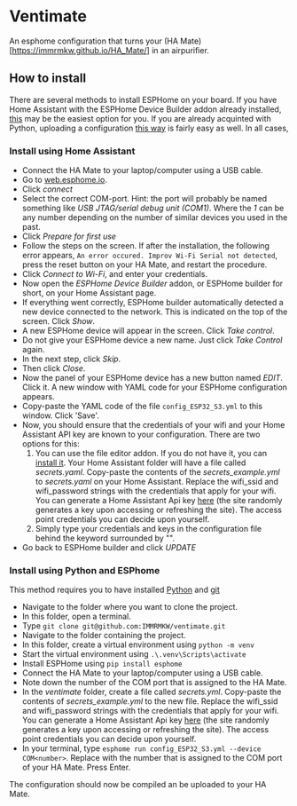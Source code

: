 # Ventimate
An esphome configuration that turns your (HA Mate)[https://immrmkw.github.io/HA_Mate/] in an airpurifier.

## How to install
There are several methods to install ESPHome on your board. If you have Home Assistant with the ESPHome Device Builder addon already installed, [this](#install-using-home-assistant) may be the easiest option for you. If you are already acquinted with Python, uploading a configuration [this way](#install-using-python-and-esphome) is fairly easy as well. In all cases, 
### Install using Home Assistant
- Connect the HA Mate to your laptop/computer using a USB cable.
- Go to [web.esphome.io](https://web.esphome.io/).
- Click *connect*
- Select the correct COM-port. Hint: the port will probably be named something like *USB JTAG/serial debug unit (COM1)*. Where the *1* can be any number depending on the number of similar devices you used in the past.
- Click *Prepare for first use*
- Follow the steps on the screen. If after the installation, the following error appears, `An error occured. Improv Wi-Fi Serial not detected`, press the reset button on your HA Mate, and restart the procedure.
- Click *Connect to Wi-Fi*, and enter your credentials.
- Now open the *ESPHome Device Builder* addon, or ESPHome builder for short, on your Home Assistant page.
- If everything went correctly, ESPHome builder automatically detected a new device connected to the network. This is indicated on the top of the screen. Click *Show*.
- A new ESPHome device will appear in the screen. Click *Take control*.
- Do not give your ESPHome device a new name. Just click *Take Control* again.
- In the next step, click *Skip*.
- Then click *Close*.
- Now the panel of your ESPHome device has a new button named *EDIT*. Click it. A new window with YAML code for your ESPHome configuration appears.
- Copy-paste the YAML code of the file `config_ESP32_S3.yml` to this window. Click 'Save'.
- Now, you should ensure that the credentials of your wifi and your Home Assistant API key are known to your configuration. There are two options for this:
    1. You can use the file editor addon. If you do not have it, you can [install it](https://www.home-assistant.io/common-tasks/os/#:~:text=To%20install%20and%20use%20the%20File%20Editor%20in%20Home%20Assistant,files%20within%20your%20%2Fconfig%20directory.). Your Home Assistant folder will have a file called *secrets.yaml*. Copy-paste the contents of the *secrets_example.yml* to *secrets.yaml* on your Home Assistant. Replace the wifi_ssid and wifi_password strings with the credentials that apply for your wifi. You can generate a Home Assistant Api key [here](https://esphome.io/components/api.html) (the site randomly generates a key upon accessing or refreshing the site). The access point credentials you can decide upon yourself.
    2. Simply type your credentials and keys in the configuration file behind the keyword surrounded by "".
- Go back to ESPHome builder and click *UPDATE*


### Install using Python and ESPhome
This method requires you to have installed [Python](https://www.python.org/downloads/) and [git](https://git-scm.com/downloads)
- Navigate to the folder where you want to clone the project.
- In this folder, open a terminal.
- Type `git clone git@github.com:IMMRMKW/ventimate.git`
- Navigate to the folder containing the project.
- In this folder, create a virtual environment using `python -m venv`
- Start the virtual environment using `.\.venv\Scripts\activate`
- Install ESPHome using `pip install esphome`
- Connect the HA Mate to your laptop/computer using a USB cable.
- Note down the number of the COM port that is assigned to the HA Mate.
- In the *ventimate* folder, create a file called *secrets.yml*. Copy-paste the contents of *secrets_example.yml* to the new file. Replace the wifi_ssid and wifi_password strings with the credentials that apply for your wifi. You can generate a Home Assistant Api key [here](https://esphome.io/components/api.html) (the site randomly generates a key upon accessing or refreshing the site). The access point credentials you can decide upon yourself.
- In your terminal, type `esphome run config_ESP32_S3.yml --device COM<number>`. Replace <number> with the number that is assigned to the COM port of your HA Mate. Press Enter.

The configuration should now be compiled an be uploaded to your HA Mate.